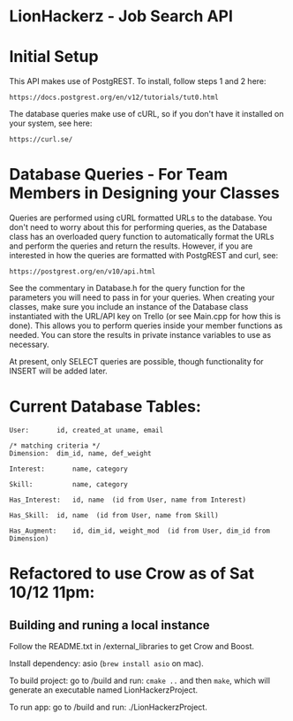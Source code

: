 # LionHackerz - Job Search API

# Initial Setup

This API makes use of PostgREST. To install, follow steps 1 and 2 here:

    https://docs.postgrest.org/en/v12/tutorials/tut0.html

The database queries make use of cURL, so if you don't have it installed on your
system, see here:

    https://curl.se/

# Database Queries - For Team Members in Designing your Classes

Queries are performed using cURL formatted URLs to the database. You don't need
to worry about this for performing queries, as the Database class has an
overloaded query function to automatically format the URLs and perform the
queries and return the results. However, if you are interested in how the
queries are formatted with PostgREST and curl, see:

    https://postgrest.org/en/v10/api.html

See the commentary in Database.h for the query function for the parameters you
will need to pass in for your queries. When creating your classes, make sure
you include an instance of the Database class instantiated with the URL/API key on Trello (or see Main.cpp for how this is done). This allows you to perform
queries inside your member functions as needed. You can store the results in
private instance variables to use as necessary.

At present, only SELECT queries are possible, though functionality for INSERT
will be added later.

# Current Database Tables:

    User:		id, created_at uname, email

    /* matching criteria */
    Dimension:	dim_id, name, def_weight

    Interest:       name, category

    Skill:          name, category

    Has_Interest:	id, name  (id from User, name from Interest)

    Has_Skill:	id, name  (id from User, name from Skill)

    Has_Augment:	id, dim_id, weight_mod  (id from User, dim_id from Dimension)

# Refactored to use Crow as of Sat 10/12 11pm:

## Building and runing a local instance

Follow the README.txt in /external_libraries to get Crow and Boost.

Install dependency: asio (`brew install asio` on mac).

To build project: go to /build and run: `cmake ..` and then `make`, which will generate an executable named LionHackerzProject.

To run app: go to /build and run: ./LionHackerzProject.
